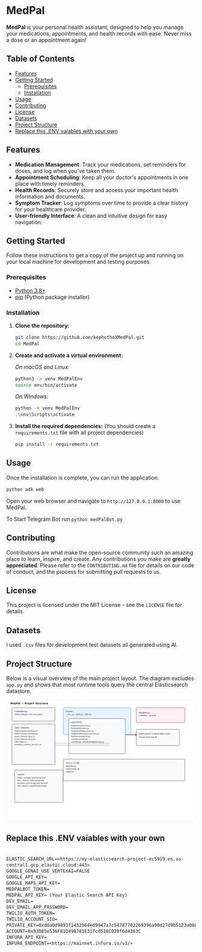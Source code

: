 # MedPal

**MedPal** is your personal health assistant, designed to help you manage your medications, appointments, and health records with ease. Never miss a dose or an appointment again!

## Table of Contents

- [Features](#features)
- [Getting Started](#getting-started)
  - [Prerequisites](#prerequisites)
  - [Installation](#installation)
- [Usage](#usage)
- [Contributing](#contributing)
- [License](#license)
- [Datasets](#datasets)
- [Project Structure](#project-structure)
- [Replace this .ENV vaiables with your own](#replace-this-env-vaiables-with-your-own)

## Features

- **Medication Management**: Track your medications, set reminders for doses, and log when you've taken them.
- **Appointment Scheduling**: Keep all your doctor's appointments in one place with timely reminders.
- **Health Records**: Securely store and access your important health information and documents.
- **Symptom Tracker**: Log symptoms over time to provide a clear history for your healthcare provider.
- **User-friendly Interface**: A clean and intuitive design for easy navigation.

## Getting Started

Follow these instructions to get a copy of the project up and running on your local machine for development and testing purposes.

### Prerequisites

- [Python 3.8+](https://www.python.org/downloads/)
- [pip](https://pip.pypa.io/en/stable/installation/) (Python package installer)

### Installation

1. **Clone the repository:**

    ```bash
    git clone https://github.com/kephothoXMedPal.git
    cd MedPal
    ```

2. **Create and activate a virtual environment:**

    *On macOS and Linux:*

    ```bash
    python3 -m venv MedPalEnv
    source env/bin/activate
    ```

    *On Windows:*

    ```bash
    python -m venv MedPalEnv
    .\env\Scripts\activate
    ```

3. **Install the required dependencies:**
    (You should create a `requirements.txt` file with all project dependencies)

    ```bash
    pip install -r requirements.txt
    ```

## Usage

Once the installation is complete, you can run the application.

```bash
python adk web
```

Open your web browser and navigate to `http://127.0.0.1:8000` to use MedPal.

To Start Telegram Bot run `python medPalBot.py`

## Contributing

Contributions are what make the open-source community such an amazing place to learn, inspire, and create. Any contributions you make are **greatly appreciated**. Please refer to the `CONTRIBUTING.md` file for details on our code of conduct, and the process for submitting pull requests to us.

## License

This project is licensed under the MIT License - see the `LICENSE` file for details.

## Datasets

I used `.csv` files for development test datasets all generated using AI.

## Project Structure

Below is a visual overview of the main project layout. The diagram excludes `app.py` and shows that most runtime tools query the central Elasticsearch datastore.

![Project structure](project_structure.png)

## Replace this .ENV vaiables with your own

```

ELASTIC_SEARCH_URL=<https://my-elasticsearch-project-ec5919.es.us-central1.gcp.elastic.cloud:443>
GOOGLE_GENAI_USE_VERTEXAI=FALSE
GOOGLE_API_KEY=
GOOGLE_MAPS_API_KEY=
MEDPALBOT_TOKEN=
MEDPAL_API_KEY= (Your Elastic Search API Key)
DEV_EMAIL=
DEV_EMAIL_APP_PASSWORD=
TWILIO_AUTH_TOKEN=
TWILIO_ACCOUNT_SID=
PRIVATE_KEY=0xd8a0d9893f1432b64ed9947a7c54787702269396a90d27d9b5123a06810f67d6
ACCOUNT=0x93D85e536F81D49B781E317cd516C020f6d4363C
INFURA_API_KEY=
INFURA_ENDPOINT=<https://mainnet.infura.io/v3/>

```

